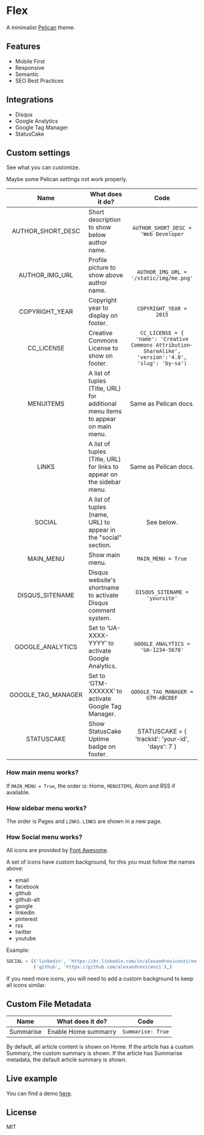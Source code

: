 # Flex

A minimalist [Pelican](http://blog.getpelican.com/) theme.

## Features

- Mobile First
- Responsive
- Semantic
- SEO Best Practices

## Integrations

- Disqus
- Google Analytics
- Google Tag Manager
- StatusCake

## Custom settings

See what you can customize.

Maybe some Pelican settings not work properly.

| Name | What does it do? | Code |
|:----:|------------------|:----:|
| AUTHOR_SHORT_DESC | Short description to show below author name. | `AUTHOR_SHORT_DESC = 'Web Developer` |
| AUTHOR_IMG_URL | Profile picture to show above author name. | `AUTHOR_IMG_URL = '/static/img/me.png'` |
| COPYRIGHT_YEAR | Copyright year to display on footer. | `COPYRIGHT_YEAR = 2015` |
| CC_LICENSE | Creative Commons License to show on footer. | `CC_LICENSE = { 'name': 'Creative Commons Attribution-ShareAlike', 'version':'4.0', 'slug': 'by-sa')` |
| MENUITEMS | A list of tuples (Title, URL) for additional menu items to appear on main menu. | Same as Pelican docs. |
| LINKS | A list of tuples (Title, URL) for links to appear on the sidebar menu. | Same as Pelican docs. |
| SOCIAL | A list of tuples (name, URL) to appear in the "social" section. | See below. |
| MAIN_MENU | Show main menu. | `MAIN_MENU = True` |
| DISQUS_SITENAME | Disqus website's shortname to activate Disqus comment system. | `DISQUS_SITENAME = 'yoursite'` |
| GOOGLE_ANALYTICS | Set to ‘UA-XXXX-YYYY’ to activate Google Analytics. | `GOOGLE_ANALYTICS = 'UA-1234-5678'` |
| GOOGLE_TAG_MANAGER | Set to ‘GTM-XXXXXX’ to activate Google Tag Manager. | `GOOGLE_TAG_MANAGER = GTM-ABCDEF` |
| STATUSCAKE | Show StatusCake Uptime badge on footer. | STATUSCAKE = { 'trackid': 'your-id', 'days': 7 } |

### How main menu works?

If `MAIN_MENU = True`, the order is: Home, `MENUITEMS`, Atom and RSS if available.

### How sidebar menu works?

The order is Pages and `LINKS`. `LINKS` are shown in a new page.

### How Social menu works?

All icons are provided by [Font Awesome](http://fortawesome.github.io/Font-Awesome/).

A set of icons have custom background, for this you must follow the names above:

- email
- facebook
- github
- github-alt
- google
- linkedin
- pinterest
- rss
- twitter
- youtube

Example:

```python
SOCIAL = (('linkedin', 'https://br.linkedin.com/in/alexandrevicenzi/en'),
          ('github', 'https://github.com/alexandrevicenzi'),)
```

If you need more icons, you will need to add a custom background to keep all icons similar.

## Custom File Metadata

| Name | What does it do? | Code |
|:----:|------------------|:----:|
| Summarise | Enable Home summarry | `Summarise: True` |

By default, all article content is shown on Home.
If the article has a custom Summary, the custom summary is shown.
If the article has Summarise metadata, the default article summary is shown.

## Live example

You can find a demo [here](http://blog.alexandrevicenzi.com/).

## License

MIT

